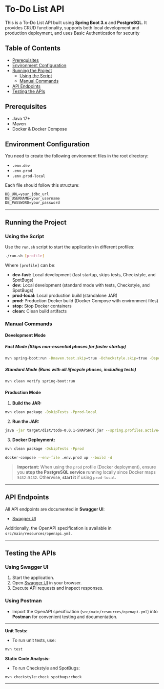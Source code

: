 # To-Do List API

This is a To-Do List API built using **Spring Boot 3.x** and **PostgreSQL**. It provides CRUD functionality, supports both local development and production deployment, and uses Basic Authentication for security

## Table of Contents
- [Prerequisites](#prerequisites)
- [Environment Configuration](#environment-configuration)
- [Running the Project](#running-the-project)
  - [Using the Script](#using-the-script)
  - [Manual Commands](#manual-commands)
- [API Endpoints](#api-endpoints)
- [Testing the APIs](#testing-the-apis)

## Prerequisites
- Java 17+
- Maven
- Docker & Docker Compose

## Environment Configuration

You need to create the following environment files in the root directory:

- `.env.dev`
- `.env.prod`
- `.env.prod-local`

Each file should follow this structure:

```plaintext
DB_URL=your_jdbc_url
DB_USERNAME=your_username
DB_PASSWORD=your_password
```

---

## Running the Project

### Using the Script
Use the `run.sh` script to start the application in different profiles:

```bash
./run.sh [profile]
```

Where `[profile]` can be:
- **dev-fast:** Local development (fast startup, skips tests, Checkstyle, and SpotBugs)
- **dev:** Local development (standard mode with tests, Checkstyle, and SpotBugs)
- **prod-local:** Local production build (standalone JAR)
- **prod:** Production Docker build (Docker Compose with environment files)
- **stop:** Stop Docker containers
- **clean:** Clean build artifacts

### Manual Commands

#### Development Mode

##### **Fast Mode** (Skips non-essential phases for faster startup)
```bash
mvn spring-boot:run -Dmaven.test.skip=true -Dcheckstyle.skip=true -Dspotbugs.skip=true -Dspring-boot.run.fork=false
```

##### **Standard Mode** (Runs with all lifecycle phases, including tests)
```bash
mvn clean verify spring-boot:run
```

#### Production Mode

1. **Build the JAR:**
```bash
mvn clean package -DskipTests -Pprod-local
```

2. **Run the JAR:**
```bash
java -jar target/dist/todo-0.0.1-SNAPSHOT.jar --spring.profiles.active=prod-local
```

3. **Docker Deployment:**
```bash
mvn clean package -DskipTests -Pprod
```
```bash
docker-compose --env-file .env.prod up --build -d
```

> **Important:** When using the `prod` profile (Docker deployment), ensure you **stop the PostgreSQL service** running locally since Docker maps `5432:5432`. Otherwise, **start it** if using `prod-local`.

---

## API Endpoints

All API endpoints are documented in **Swagger UI**:
- [Swagger UI](http://localhost:9090/swagger-ui/index.html)

Additionally, the OpenAPI specification is available in `src/main/resources/openapi.yml`.

---

## Testing the APIs

### Using Swagger UI
1. Start the application.
2. Open [Swagger UI](http://localhost:9090/swagger-ui/index.html) in your browser.
3. Execute API requests and inspect responses.

### Using Postman
- Import the OpenAPI specification (`src/main/resources/openapi.yml`) into **Postman** for convenient testing and documentation.

---

**Unit Tests:**
- To run unit tests, use:
```bash
mvn test
```

**Static Code Analysis:**
- To run Checkstyle and SpotBugs:
```bash
mvn checkstyle:check spotbugs:check
```

---


